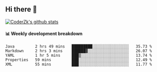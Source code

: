 ## Hi there 👋

[![CoderZk's github stats](https://github-readme-stats.vercel.app/api?username=zhoukuo123&show_icons=true&count_private=true)](https://github.com/anuraghazra/github-readme-stats)

#### :bar_chart: Weekly development breakdown

<!--START_SECTION:waka-->
```text
Java         2 hrs 49 mins   █████████░░░░░░░░░░░░░░░░   35.73 % 
Markdown     2 hrs 3 mins    ██████▓░░░░░░░░░░░░░░░░░░   26.07 % 
YAML         1 hr 5 mins     ███▒░░░░░░░░░░░░░░░░░░░░░   13.74 % 
Properties   59 mins         ███░░░░░░░░░░░░░░░░░░░░░░   12.49 % 
XML          55 mins         ███░░░░░░░░░░░░░░░░░░░░░░   11.77 % 
```
<!--END_SECTION:waka-->
